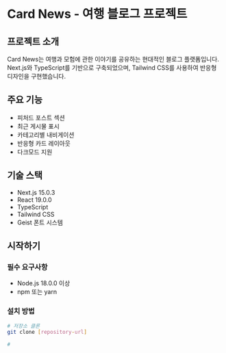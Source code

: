 # Card News - 여행 블로그 프로젝트

## 프로젝트 소개
Card News는 여행과 모험에 관한 이야기를 공유하는 현대적인 블로그 플랫폼입니다. Next.js와 TypeScript를 기반으로 구축되었으며, Tailwind CSS를 사용하여 반응형 디자인을 구현했습니다.

## 주요 기능
- 피처드 포스트 섹션
- 최근 게시물 표시
- 카테고리별 내비게이션
- 반응형 카드 레이아웃
- 다크모드 지원

## 기술 스택
- Next.js 15.0.3
- React 19.0.0
- TypeScript
- Tailwind CSS
- Geist 폰트 시스템

## 시작하기

### 필수 요구사항
- Node.js 18.0.0 이상
- npm 또는 yarn

### 설치 방법

```bash
# 저장소 클론
git clone [repository-url]

# 